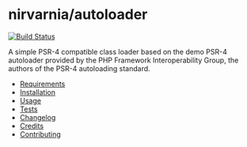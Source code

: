 
# nirvarnia/autoloader

[![Build Status](https://travis-ci.org/nirvarnia/autoloader.svg?branch=master)](https://travis-ci.org/nirvarnia/autoloader)

A simple PSR-4 compatible class loader based on the demo PSR-4 autoloader provided by the PHP Framework Interoperability Group, the authors of the PSR-4 autoloading standard.

* [Requirements](docs/requirements.md)
* [Installation](docs/installation.md)
* [Usage](docs/usage.md)
* [Tests](docs/tests.md)
* [Changelog](docs/changelog.md)
* [Credits](docs/credits.md)
* [Contributing](docs/contributing.md)
